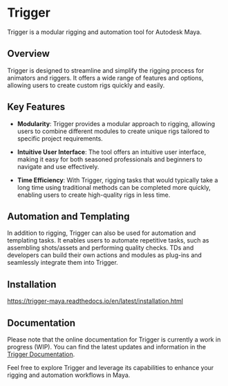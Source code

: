 # Trigger

Trigger is a modular rigging and automation tool for Autodesk Maya.

## Overview

Trigger is designed to streamline and simplify the rigging process for animators and riggers. It offers a wide range of features and options, allowing users to create custom rigs quickly and easily.

## Key Features

- **Modularity**: Trigger provides a modular approach to rigging, allowing users to combine different modules to create unique rigs tailored to specific project requirements.

- **Intuitive User Interface**: The tool offers an intuitive user interface, making it easy for both seasoned professionals and beginners to navigate and use effectively.

- **Time Efficiency**: With Trigger, rigging tasks that would typically take a long time using traditional methods can be completed more quickly, enabling users to create high-quality rigs in less time.

## Automation and Templating

In addition to rigging, Trigger can also be used for automation and templating tasks. It enables users to automate repetitive tasks, such as assembling shots/assets and performing quality checks. TDs and developers can build their own actions and modules as plug-ins and seamlessly integrate them into Trigger.

## Installation
https://trigger-maya.readthedocs.io/en/latest/installation.html

## Documentation

Please note that the online documentation for Trigger is currently a work in progress (WIP). You can find the latest updates and information in the [Trigger Documentation](https://trigger-maya.readthedocs.io/en/latest/).

Feel free to explore Trigger and leverage its capabilities to enhance your rigging and automation workflows in Maya.
